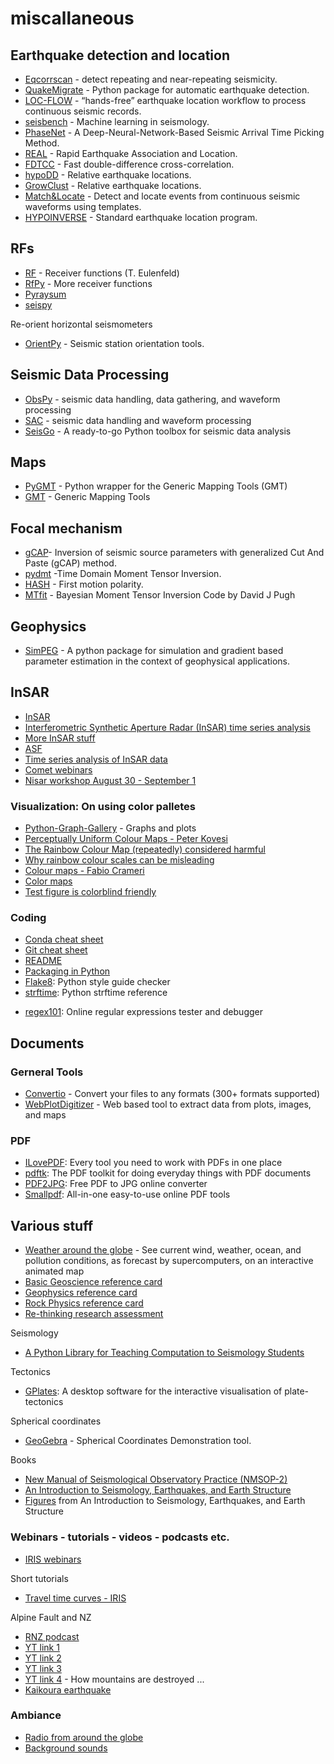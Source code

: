 # miscallaneous

## Earthquake detection and location
* [Eqcorrscan](https://eqcorrscan.readthedocs.io/en/latest/api.html#utils) - detect repeating and near-repeating seismicity.
* [QuakeMigrate](https://github.com/QuakeMigrate/QuakeMigrate) - Python package for automatic earthquake detection.
* [LOC-FLOW](https://github.com/Dal-mzhang/LOC-FLOW) - “hands-free” earthquake location workflow to process continuous seismic records.
* [seisbench](https://github.com/seisbench/seisbench) - Machine learning in seismology.
* [PhaseNet](https://github.com/wayneweiqiang/PhaseNet) - A Deep-Neural-Network-Based Seismic Arrival Time Picking Method.
* [REAL](https://github.com/Dal-mzhang/REAL) - Rapid Earthquake Association and Location.
* [FDTCC](https://github.com/MinLiu19/FDTCC) - Fast double-difference cross-correlation.
* [hypoDD](https://www.ldeo.columbia.edu/~felixw/hypoDD.html) - Relative earthquake locations.
* [GrowClust](https://github.com/dttrugman/GrowClust) - Relative earthquake locations.
* [Match&Locate](https://github.com/Dal-mzhang/MatchLocate2) - Detect and locate events from continuous seismic waveforms using templates.
* [HYPOINVERSE](https://www.usgs.gov/node/279394) - Standard earthquake location program.

## RFs
* [RF](https://rf.readthedocs.io/en/latest/index.html) - Receiver functions (T. Eulenfeld)
* [RfPy](https://paudetseis.github.io/RfPy/) - More receiver functions
* [Pyraysum](https://paudetseis.github.io/PyRaysum/index.html)
* [seispy](https://github.com/xumi1993/seispy)

Re-orient horizontal seismometers
* [OrientPy](https://github.com/nfsi-canada/OrientPy) - Seismic station orientation tools.


## Seismic Data Processing
* [ObsPy](http://docs.obspy.org/tutorial/) - seismic data handling, data gathering, and waveform processing
* [SAC](http://ds.iris.edu/ds/nodes/dmc/forms/sac/) - seismic data handling and waveform processing
* [SeisGo](https://github.com/xtyangpsp/SeisGo/tree/master/) - A ready-to-go Python toolbox for seismic data analysis

## Maps
* [PyGMT](https://www.pygmt.org/latest/overview.html) - Python wrapper for the Generic Mapping Tools (GMT)
* [GMT](https://docs.generic-mapping-tools.org/dev/index.html) - Generic Mapping Tools


## Focal mechanism
- [gCAP](http://www.eas.slu.edu/People/LZhu/home.html)- Inversion of seismic source parameters with generalized Cut And Paste (gCAP) method.
- [pydmt](https://github.com/fabriziobernardi/pydmt) -Time Domain Moment Tensor Inversion.
- [HASH](https://earthquake.usgs.gov/research/software/#HASH) - First motion polarity.
- [MTfit](https://djpugh.github.io/MTfit/) - Bayesian Moment Tensor Inversion Code by David J Pugh

## Geophysics
* [SimPEG](http://docs.simpeg.xyz/index.html) - A python package for simulation and gradient based parameter estimation in the context of geophysical applications.



## InSAR
* [InSAR](https://github.com/isce-framework)
* [Interferometric Synthetic Aperture Radar (InSAR) time series analysis](https://github.com/insarlab/MintPy)
* [More InSAR stuff](https://github.com/ASFOpenSARlab)
* [ASF](https://search.asf.alaska.edu/#/)
* [Time series analysis of InSAR data](https://github.com/yumorishita/LiCSBAS)
* [Comet webinars](https://www.youtube.com/channel/UCtFDytX1hgjvlS4NH48M2oQ/videos)
* [Nisar workshop August 30 - September 1](https://sites.google.com/view/nisarscience2022/home/)


### Visualization: On using color palletes 
* [Python-Graph-Gallery](https://www.python-graph-gallery.com/) - Graphs and plots
* [Perceptually Uniform Colour Maps - Peter Kovesi](https://peterkovesi.com/projects/colourmaps/)
* [The Rainbow Colour Map (repeatedly) considered harmful](https://blogs.egu.eu/divisions/gd/2017/08/23/the-rainbow-colour-map/)
* [Why rainbow colour scales can be misleading](https://www.climate-lab-book.ac.uk/2016/why-rainbow-colour-scales-can-be-misleading/)
* [Colour maps - Fabio Crameri](https://www.fabiocrameri.ch/)
* [Color maps](https://www.fabiocrameri.ch/colourmaps/)
* [Test figure is colorblind friendly](https://www.color-blindness.com/coblis-color-blindness-simulator/)


### Coding
* [Conda cheat sheet](https://docs.conda.io/projects/conda/en/4.6.0/_downloads/52a95608c49671267e40c689e0bc00ca/conda-cheatsheet.pdf)
* [Git cheat sheet](https://education.github.com/git-cheat-sheet-education.pdf)
* [README](https://docs.github.com/en/github/writing-on-github/getting-started-with-writing-and-formatting-on-github/basic-writing-and-formatting-syntax)
* [Packaging in Python](https://packaging.python.org/en/latest/tutorials/packaging-projects/)
* [Flake8](https://flake8.pycqa.org/): Python style guide checker
* [strftime](http://strftime.org/): Python strftime reference
- [regex101](https://regex101.com/): Online regular expressions tester and debugger

## Documents

### Gerneral Tools
* [Convertio](https://convertio.co/) - Convert your files to any formats (300+ formats supported)
* [WebPlotDigitizer](https://automeris.io/WebPlotDigitizer) - Web based tool to extract data from plots, images, and maps

### PDF
* [ILovePDF](https://www.ilovepdf.com/): Every tool you need to work with PDFs in one place
* [pdftk](https://www.pdflabs.com/tools/pdftk-the-pdf-toolkit/): The PDF toolkit for doing everyday things with PDF documents
* [PDF2JPG](https://pdf2jpg.net/): Free PDF to JPG online converter
* [Smallpdf](https://smallpdf.com/): All-in-one easy-to-use online PDF tools

## Various stuff
* [Weather around the globe](https://earth.nullschool.net/) - See current wind, weather, ocean, and pollution conditions, as forecast by supercomputers, on an interactive animated map
* [Basic Geoscience reference card](https://static.squarespace.com/static/549dcda5e4b0a47d0ae1db1e/54a06d6ee4b0d158ed95f696/54a06d6fe4b0d158ed95fff0/1295033898443/Cheatsheet_basic.pdf) 
* [Geophysics reference card](https://static.squarespace.com/static/549dcda5e4b0a47d0ae1db1e/54a06d6ee4b0d158ed95f696/54a06d70e4b0d158ed9603f5/1350658645407/Cheatsheet_geophysics.pdf) 
* [Rock Physics reference card](https://static.squarespace.com/static/549dcda5e4b0a47d0ae1db1e/54a06d6ee4b0d158ed95f696/54a06d6fe4b0d158ed960042/1374593568367/Cheatsheet_Rock_Physics.pdf) 
* [Re-thinking research assessment](https://sfdora.org/resource/rethinking-research-assessment-for-the-greater-good/)

Seismology
* [A Python Library for Teaching Computation to Seismology Students](https://doi.org/10.1785/0220170246)

Tectonics
- [GPlates](https://www.earthbyte.org/category/gplates): A desktop software for
  the interactive visualisation of plate-tectonics


Spherical coordinates
* [GeoGebra](https://www.geogebra.org/m/aqB75qMa) - Spherical Coordinates Demonstration tool.

Books
* [New Manual of Seismological Observatory Practice (NMSOP-2)](https://bib.telegrafenberg.de/publizieren/bibliotheksverlag/nmsop)
* [An Introduction to Seismology, Earthquakes, and Earth Structure](http://epsc.wustl.edu/seismology/book/presentations/2019/Stein&Wysession.pdf)
* [Figures](https://levee.wustl.edu/seismology/book/) from An Introduction to Seismology, Earthquakes, and Earth Structure


### Webinars - tutorials - videos - podcasts etc.
* [IRIS webinars](https://www.youtube.com/playlist?list=PLD4D607C2FA317E6D)

Short tutorials
- [Travel time curves - IRIS](https://www.iris.edu/hq/inclass/animation/traveltime_curves_how_they_are_created)

Alpine Fault and NZ 
* [RNZ podcast](https://www.rnz.co.nz/national/programmes/ourchangingworld/audio/2018822479/listening-to-the-hum-of-the-alpine-fault)
* [YT link 1](https://www.youtube.com/watch?v=bU_O6Qe6Knk)
* [YT link 2](https://www.youtube.com/watch?v=5fUj7zjbAFw)
* [YT link 3](https://www.youtube.com/watch?v=ohVdKx8PDGY)
* [YT link 4](https://www.youtube.com/watch?v=mpAWLz4W1Go) - How mountains are destroyed ...
* [Kaikoura earthquake](https://www.wgtn.ac.nz/sgees/about/news/news-archives/2016-news/victoria-scientists-respond-to-a-quake-hit-new-zealand)

### Ambiance
* [Radio from around the globe](http://radio.garden/visit/whanganui/Xv3zQx2R)
* [Background sounds](https://defonic.com/)



